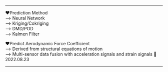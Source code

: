 ***  
❤Prediction Method  
--> Neural Network  
--> Kriging/Cokriging  
--> DMD/POD  
--> Kalmen Filter  

❤Predict Aerodynamic Force Coefficient  
--> Derived from structural equations of motion  
--> Multi-sensor data fusion with acceleration signals and strain signals 
💛2022.08.23
***
